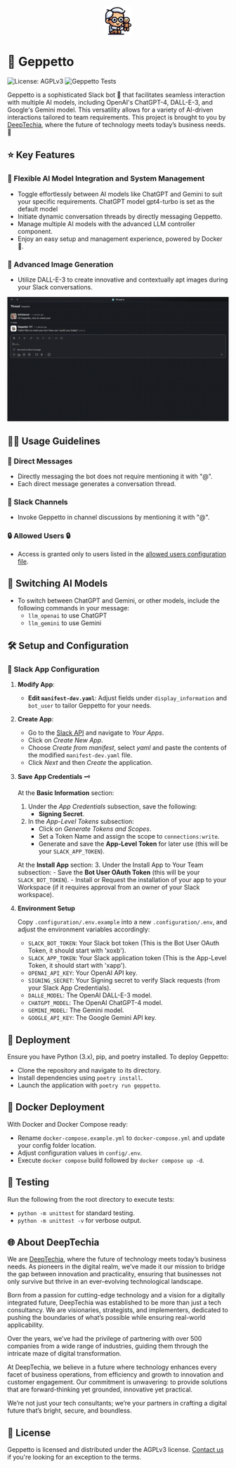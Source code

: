 
<p align="center">
  <img src="./assets/GeppettoMini.png" alt="Geppetto Logo"/>
</p>

# 🤖 Geppetto

![License: AGPLv3](https://img.shields.io/badge/License-AGPL%20v3-blue.svg) 
![Geppetto Tests](https://github.com/Deeptechia/geppetto/actions/workflows/tests-python.yml/badge.svg)

Geppetto is a sophisticated Slack bot 🤖 that facilitates seamless interaction with multiple AI models, including OpenAI's ChatGPT-4, DALL-E-3, and Google's Gemini model. This versatility allows for a variety of AI-driven interactions tailored to team requirements. This project is brought to you by [DeepTechia](https://deeptechia.io/), where the future of technology meets today’s business needs. 🚀

## ⭐️ Key Features

### 🔄 Flexible AI Model Integration and System Management

- Toggle effortlessly between AI models like ChatGPT and Gemini to suit your specific requirements. ChatGPT model gpt4-turbo is set as the default model
- Initiate dynamic conversation threads by directly messaging Geppetto.
- Manage multiple AI models with the advanced LLM controller component.
- Enjoy an easy setup and management experience, powered by Docker 🐳.

### 🎨 Advanced Image Generation

- Utilize DALL-E-3 to create innovative and contextually apt images during your Slack conversations.

![Geppetto](/assets/Geppetto.gif)

## 👨‍💻 Usage Guidelines

### 📩 Direct Messages

- Directly messaging the bot does not require mentioning it with "@".
- Each direct message generates a conversation thread.

### 💬 Slack Channels

- Invoke Geppetto in channel discussions by mentioning it with "@".

### 🔒 Allowed Users 🔒

- Access is granted only to users listed in the [allowed users configuration file](./config/allowed-slack-ids.json).

## 🔀 Switching AI Models

- To switch between ChatGPT and Gemini, or other models, include the following commands in your message:
  - `llm_openai` to use ChatGPT
  - `llm_gemini` to use Gemini

## 🛠️ Setup and Configuration

### 🔧 Slack App Configuration

1. **Modify App**:
   - **Edit `manifest-dev.yaml`**: Adjust fields under `display_information` and `bot_user` to tailor Geppetto for your needs.
2. **Create App**:
   - Go to the  [Slack API](https://api.slack.com) and navigate to *Your Apps*.
   - Click on *Create New App*.
   - Choose *Create from manifest*, select *yaml* and paste the contents of the modified `manifest-dev.yaml` file.
   - Click *Next* and then *Create* the application.

3. **Save App Credentials** 🗝️

   At the **Basic Information** section:
     1. Under the *App Credentials* subsection, save the following:
        - **Signing Secret**.
     2. In the *App-Level Tokens* subsection:
        - Click on *Generate Tokens and Scopes*.
        - Set a Token Name and assign the scope to `connections:write`.
        - Generate and save the **App-Level Token** for later use (this will be your `SLACK_APP_TOKEN`).

   At the **Install App** section:
      3. Under the Install App to Your Team subsection:
        - Save the **Bot User OAuth Token** (this will be your `SLACK_BOT_TOKEN`).
        - Install or Request the installation of your app to your Workspace (if it requires approval from an owner of your Slack workspace).

4. **Environment Setup**

    Copy `.configuration/.env.example` into a new `.configuration/.env`, and adjust the environment variables accordingly:
    
    - `SLACK_BOT_TOKEN`: Your Slack bot token (This is the Bot User OAuth Token, it should start with 'xoxb').
    - `SLACK_APP_TOKEN`: Your Slack application token (This is the App-Level Token, it should start with 'xapp').
    - `OPENAI_API_KEY`: Your OpenAI API key.
    - `SIGNING_SECRET`: Your Signing secret to verify Slack requests (from your Slack App Credentials).
    - `DALLE_MODEL`: The OpenAI DALL-E-3 model.
    - `CHATGPT_MODEL`: The OpenAI ChatGPT-4 model.
    - `GEMINI_MODEL`: The Gemini model.
    - `GOOGLE_API_KEY`: The Google Gemini API key.

## 🚀 Deployment
Ensure you have Python (3.x), pip, and poetry installed. To deploy Geppetto:

- Clone the repository and navigate to its directory.
- Install dependencies using `poetry install`.
- Launch the application with `poetry run geppetto`.

## 🐳 Docker Deployment
With Docker and Docker Compose ready:

- Rename `docker-compose.example.yml` to `docker-compose.yml` and update your config folder location.
- Adjust configuration values in `config/.env`.
- Execute `docker compose` build followed by `docker compose up -d`.

## 🧪 Testing
Run the following from the root directory to execute tests:

- `python -m unittest` for standard testing.
- `python -m unittest -v` for verbose output.

## 🌐 About DeepTechia
We are [DeepTechia](https://deeptechia.io/), where the future of technology meets today’s business needs. As pioneers in the digital realm, we’ve made it our mission to bridge the gap between innovation and practicality, ensuring that businesses not only survive but thrive in an ever-evolving technological landscape.

Born from a passion for cutting-edge technology and a vision for a digitally integrated future, DeepTechia was established to be more than just a tech consultancy. We are visionaries, strategists, and implementers, dedicated to pushing the boundaries of what’s possible while ensuring real-world applicability.

Over the years, we’ve had the privilege of partnering with over 500 companies from a wide range of industries, guiding them through the intricate maze of digital transformation.

At DeepTechia, we believe in a future where technology enhances every facet of business operations, from efficiency and growth to innovation and customer engagement. Our commitment is unwavering: to provide solutions that are forward-thinking yet grounded, innovative yet practical.

We’re not just your tech consultants; we’re your partners in crafting a digital future that’s bright, secure, and boundless.

## 📜 License
Geppetto is licensed and distributed under the AGPLv3 license. [Contact us](https://deeptechia.io/contact/) if you're looking for an exception to the terms.
